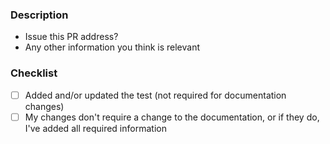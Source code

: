 <!--- Thank you for your contribution to contextualSpellCheck repo!  --->

### Description
- Issue this PR address?
- Any other information you think is relevant



### Checklist

- [ ] Added and/or updated the test (not required for documentation changes)
- [ ] My changes don't require a change to the documentation, or if they do, I've added all required information

<!--- This template is inspired from spaCy --->

